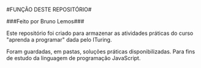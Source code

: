 #FUNÇÃO DESTE REPOSITÓRIO#

###Feito por Bruno Lemos###

Este repositório foi criado para armazenar as atividades práticas do curso "aprenda a programar" dada pelo ITuring.

Foram guardadas, em pastas, soluções práticas disponibilizadas. Para fins de estudo da linguagem de programação JavaScript. 

